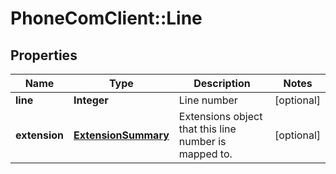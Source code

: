 # PhoneComClient::Line

## Properties
Name | Type | Description | Notes
------------ | ------------- | ------------- | -------------
**line** | **Integer** | Line number | [optional]
**extension** | [**ExtensionSummary**](ExtensionSummary.md) | Extensions object that this line number is mapped to. | [optional]


